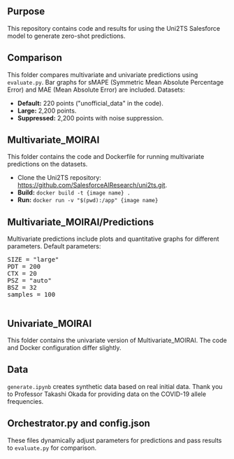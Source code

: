 <!DOCTYPE html>
<html lang="en">
<head>
    <meta charset="UTF-8">
    <meta name="viewport" content="width=device-width, initial-scale=1.0">
</head>
<body>
    <h2>Purpose</h2>
    <p>This repository contains code and results for using the Uni2TS Salesforce model to generate zero-shot predictions.</p>
    <h2>Comparison</h2>
    <p>
        This folder compares multivariate and univariate predictions using <code>evaluate.py</code>. Bar graphs for sMAPE (Symmetric Mean Absolute Percentage Error) and MAE (Mean Absolute Error) are included. Datasets:
    </p>
    <ul>
        <li><strong>Default:</strong> 220 points ("unofficial_data" in the code).</li>
        <li><strong>Large:</strong> 2,200 points.</li>
        <li><strong>Suppressed:</strong> 2,200 points with noise suppression.</li>
    </ul>
    <h2>Multivariate_MOIRAI</h2>
    <p>This folder contains the code and Dockerfile for running multivariate predictions on the datasets.</p>
    <ul>
        <li>Clone the Uni2TS repository: 
            <a href="https://github.com/SalesforceAIResearch/uni2ts.git">https://github.com/SalesforceAIResearch/uni2ts.git</a>.
        </li>
        <li><strong>Build:</strong> <code>docker build -t {image name} .</code></li>
        <li><strong>Run:</strong> <code>docker run -v "$(pwd):/app" {image name}</code></li>
    </ul>
    <h2>Multivariate_MOIRAI/Predictions</h2>
    <p>
        Multivariate predictions include plots and quantitative graphs for different parameters. Default parameters:
    </p>
    <pre>
SIZE = "large"
PDT = 200  
CTX = 20  
PSZ = "auto"
BSZ = 32 
samples = 100
    </pre>
    <h2>Univariate_MOIRAI</h2>
    <p>This folder contains the univariate version of Multivariate_MOIRAI. The code and Docker configuration differ slightly.</p>
    <h2>Data</h2>
    <p>
        <code>generate.ipynb</code> creates synthetic data based on real initial data.
        Thank you to Professor Takashi Okada for providing data on the COVID-19 allele frequencies.
    </p>
    <h2>Orchestrator.py and config.json</h2>
    <p>
        These files dynamically adjust parameters for predictions and pass results to <code>evaluate.py</code> for comparison.
    </p>
</body>
</html>
